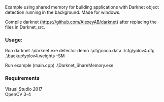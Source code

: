 Example using shared memory for building applications with Darknet object detection running in the background. Made for windows.

Compile darknet (https://github.com/AlexeyAB/darknet) after replacing the files in Darknet_src.

### Usage:

Run darknet
.\darknet.exe detector demo .\cfg\coco.data .\cfg\yolov4.cfg .\backup\yolov4.weights -SM

Run example (main.cpp)
.\Darknet_ShareMemory.exe

### Requirements  
  
Visual Studio 2017  
OpenCV 3-4

